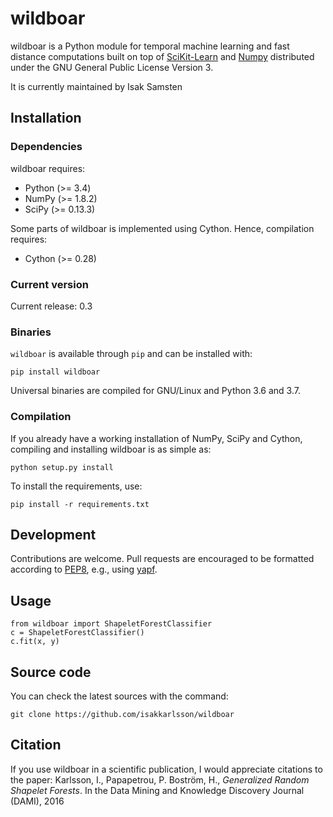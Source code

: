 # wildboar

wildboar is a Python module for temporal machine learning and fast
distance computations built on top of
[SciKit-Learn](http://scikit-learn.org) and [Numpy](http://numpy.org)
distributed under the GNU General Public License Version 3.

It is currently maintained by Isak Samsten

## Installation

### Dependencies

wildboar requires:

 * Python (>= 3.4)
 * NumPy (>= 1.8.2)
 * SciPy (>= 0.13.3)
 
Some parts of wildboar is implemented using Cython. Hence, compilation
requires:

 * Cython (>= 0.28)

### Current version

Current release: 0.3

### Binaries

`wildboar` is available through `pip` and can be installed with:

    pip install wildboar

Universal binaries are compiled for GNU/Linux and Python 3.6 and 3.7.

### Compilation

If you already have a working installation of NumPy, SciPy and Cython,
compiling and installing wildboar is as simple as:

    python setup.py install
	
To install the requirements, use:

    pip install -r requirements.txt
	

## Development

Contributions are welcome. Pull requests are encouraged to be
formatted according to
[PEP8](https://www.python.org/dev/peps/pep-0008/), e.g., using
[yapf](https://github.com/google/yapf).

## Usage

    from wildboar import ShapeletForestClassifier
    c = ShapeletForestClassifier()
    c.fit(x, y)

## Source code

You can check the latest sources with the command:

    git clone https://github.com/isakkarlsson/wildboar
	
## Citation

If you use wildboar in a scientific publication, I would appreciate
citations to the paper: Karlsson, I., Papapetrou, P. Boström, H.,
*Generalized Random Shapelet Forests*. In the Data Mining and
Knowledge Discovery Journal (DAMI), 2016
